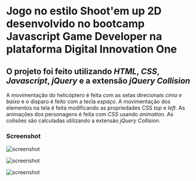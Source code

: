 # Jogo no estilo Shoot'em up 2D desenvolvido no bootcamp Javascript Game Developer na plataforma Digital Innovation One

## O projeto foi feito utilizando _HTML_, _CSS_, _Javascript_, _jQuery_ e a extensão _jQuery Collision_

A movimentação do helicóptero é feita com as setas direcionais _cima e baixo_ e o disparo é feito com a tecla _espaço_.
A movimentação dos elementos na tela é feita modificando as propriedades CSS _top_ e _left_.
As animações dos personagens é feita com _CSS_ usando _animation_.
As colisões são calculadas utilizando a extensão _jQuery Collision_.

### Screenshot

![screenshot](screenshot1.png)

![screenshot](screenshot2.png)

![screenshot](screenshot3.png)
